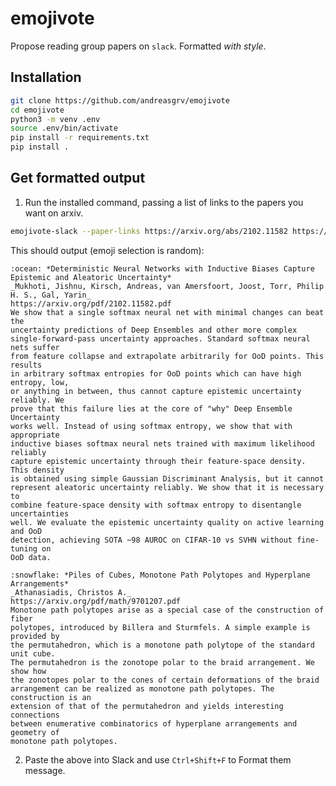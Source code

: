 # emojivote

Propose reading group papers on `slack`. Formatted _with style_.


## Installation

```bash
git clone https://github.com/andreasgrv/emojivote
cd emojivote
python3 -m venv .env
source .env/bin/activate
pip install -r requirements.txt
pip install .
```

## Get formatted output

1. Run the installed command, passing a list of links to the papers you want on arxiv.

```bash
emojivote-slack --paper-links https://arxiv.org/abs/2102.11582 https://arxiv.org/abs/math/9701207
```

This should output (emoji selection is random):

>
    :ocean: *Deterministic Neural Networks with Inductive Biases Capture Epistemic and Aleatoric Uncertainty*
    _Mukhoti, Jishnu, Kirsch, Andreas, van Amersfoort, Joost, Torr, Philip H. S., Gal, Yarin_
    https://arxiv.org/pdf/2102.11582.pdf
    We show that a single softmax neural net with minimal changes can beat the
    uncertainty predictions of Deep Ensembles and other more complex
    single-forward-pass uncertainty approaches. Standard softmax neural nets suffer
    from feature collapse and extrapolate arbitrarily for OoD points. This results
    in arbitrary softmax entropies for OoD points which can have high entropy, low,
    or anything in between, thus cannot capture epistemic uncertainty reliably. We
    prove that this failure lies at the core of "why" Deep Ensemble Uncertainty
    works well. Instead of using softmax entropy, we show that with appropriate
    inductive biases softmax neural nets trained with maximum likelihood reliably
    capture epistemic uncertainty through their feature-space density. This density
    is obtained using simple Gaussian Discriminant Analysis, but it cannot
    represent aleatoric uncertainty reliably. We show that it is necessary to
    combine feature-space density with softmax entropy to disentangle uncertainties
    well. We evaluate the epistemic uncertainty quality on active learning and OoD
    detection, achieving SOTA ~98 AUROC on CIFAR-10 vs SVHN without fine-tuning on
    OoD data.

    :snowflake: *Piles of Cubes, Monotone Path Polytopes and Hyperplane Arrangements*
    _Athanasiadis, Christos A._
    https://arxiv.org/pdf/math/9701207.pdf
    Monotone path polytopes arise as a special case of the construction of fiber
    polytopes, introduced by Billera and Sturmfels. A simple example is provided by
    the permutahedron, which is a monotone path polytope of the standard unit cube.
    The permutahedron is the zonotope polar to the braid arrangement. We show how
    the zonotopes polar to the cones of certain deformations of the braid
    arrangement can be realized as monotone path polytopes. The construction is an
    extension of that of the permutahedron and yields interesting connections
    between enumerative combinatorics of hyperplane arrangements and geometry of
    monotone path polytopes.


2. Paste the above into Slack and use `Ctrl+Shift+F` to Format them message.
